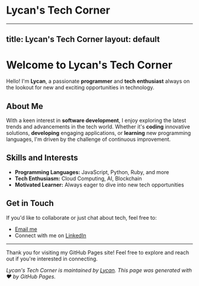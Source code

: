 # Lycan's Tech Corner

---
title: Lycan's Tech Corner
layout: default
---

# Welcome to Lycan's Tech Corner

Hello! I'm **Lycan**, a passionate **programmer** and **tech enthusiast** always on the lookout for new and exciting opportunities in technology.

## About Me

With a keen interest in **software development**, I enjoy exploring the latest trends and advancements in the tech world. Whether it's **coding** innovative solutions, **developing** engaging applications, or **learning** new programming languages, I'm driven by the challenge of continuous improvement.

## Skills and Interests

- **Programming Languages:** JavaScript, Python, Ruby, and more
- **Tech Enthusiasm:** Cloud Computing, AI, Blockchain
- **Motivated Learner:** Always eager to dive into new tech opportunities

## Get in Touch

If you'd like to collaborate or just chat about tech, feel free to:

- [Email me](mailto:lycan@example.com)
- Connect with me on [LinkedIn](https://www.linkedin.com/in/lycan)

---

Thank you for visiting my GitHub Pages site! Feel free to explore and reach out if you're interested in connecting.

*Lycan's Tech Corner is maintained by [Lycan](https://yourwebsite.com). This page was generated with ❤️ by GitHub Pages.*

